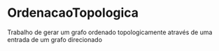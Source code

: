 # OrdenacaoTopologica

Trabalho de gerar um grafo ordenado topologicamente através de uma entrada de um grafo direcionado

